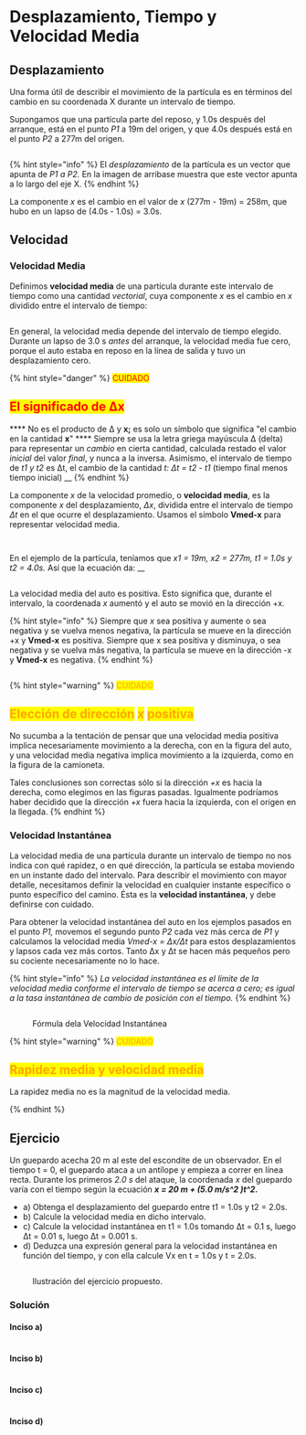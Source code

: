 # Desplazamiento, Tiempo y Velocidad Media

## Desplazamiento

Una forma útil de describir el movimiento de la partícula es en términos del cambio en su coordenada X durante un intervalo de tiempo.

Supongamos que una partícula parte del reposo, y 1.0s después del arranque, está en el punto _P1_ a 19m del origen, y que 4.0s después está en el punto _P2_ a 277m del origen.

<figure><img src="../.gitbook/assets/image (4) (1).png" alt=""><figcaption></figcaption></figure>

{% hint style="info" %}
El _desplazamiento_ de la partícula es un vector que apunta de _P1 a P2._ En la imagen de arribase muestra que este vector apunta a lo largo del eje X.
{% endhint %}

&#x20;La componente _x_ es el cambio en el valor de _x_ (277m - 19m) = 258m, que hubo en un lapso de (4.0s - 1.0s) = 3.0s.

## Velocidad

### Velocidad Media

Definimos **velocidad media** de una partícula durante este intervalo de tiempo como una cantidad _vectorial_, cuya componente _x_ es el cambio en _x_ dividido entre el intervalo de tiempo:

<figure><img src="../.gitbook/assets/image (6) (1).png" alt=""><figcaption></figcaption></figure>

En general, la velocidad media depende del intervalo de tiempo elegido. Durante un lapso de 3.0 s _antes_ del arranque, la velocidad media fue cero, porque el auto estaba en reposo en la línea de salida y tuvo un desplazamiento cero.

{% hint style="danger" %}
<mark style="color:red;">CUIDADO</mark>

## <mark style="color:red;">El significado de Δx</mark>

&#x20;**** No es el producto de Δ y **x;** es solo un símbolo que significa "el cambio en la cantidad **x**"  ****  Siempre se usa la letra griega mayúscula Δ (delta) para representar un _cambio_ en cierta cantidad, calculada restado el valor _inicial_ del valor _final_, y nunca a la inversa. Asimismo, el intervalo de tiempo de _t1 y t2_ es Δt, el cambio de la cantidad _t: Δt = t2 - t1_ (tiempo final menos tiempo inicial) __&#x20;
{% endhint %}



La componente _x_ de la velocidad promedio, o **velocidad media**, es la componente _x_ del desplazamiento, _Δx_, dividida entre el intervalo de tiempo _Δt_ en el que ocurre el desplazamiento. Usamos el símbolo **Vmed-x** para representar velocidad media.

<figure><img src="../.gitbook/assets/image (2) (2).png" alt=""><figcaption></figcaption></figure>

<figure><img src="../.gitbook/assets/image (1).png" alt=""><figcaption></figcaption></figure>

En el ejemplo de la partícula, teníamos que _x1 = 19m, x2 = 277m, t1 = 1.0s y t2 = 4.0s._ Así que la ecuación da: __&#x20;

<figure><img src="../.gitbook/assets/image (4) (2).png" alt=""><figcaption></figcaption></figure>

La velocidad media del auto es positiva. Esto significa que, durante el intervalo, la coordenada _x_ aumentó y el auto se movió en la dirección +x.

{% hint style="info" %}
Siempre que _x_ sea positiva y aumente o sea negativa y se vuelva menos negativa, la partícula se mueve en la dirección +x y **Vmed-x** es positiva. Siempre que x sea positiva y disminuya, o sea negativa y se vuelva más negativa, la partícula se mueve en la dirección -x y **Vmed-x** es negativa.
{% endhint %}

<figure><img src="../.gitbook/assets/image (7).png" alt=""><figcaption></figcaption></figure>

{% hint style="warning" %}
<mark style="color:orange;">CUIDADO</mark>

## <mark style="color:orange;">Elección de dirección</mark> <mark style="color:orange;"></mark>_<mark style="color:orange;">x</mark>_ <mark style="color:orange;"></mark><mark style="color:orange;">positiva</mark>

No sucumba a la tentación de pensar que una velocidad media positiva implica necesariamente movimiento a la derecha, con en la figura del auto, y una velocidad media negativa implica movimiento a la izquierda, como en la figura de la camioneta.

Tales conclusiones son correctas sólo si la dirección _+x_ es hacia la derecha, como elegimos en las figuras pasadas. Igualmente podríamos haber decidido que la dirección _+x_ fuera hacia la izquierda, con el origen en la llegada.
{% endhint %}

### Velocidad Instantánea

La velocidad media de una partícula durante un intervalo de tiempo no nos indica con qué rapidez, o en qué dirección, la partícula se estaba moviendo en un instante dado del intervalo. Para describir el movimiento con mayor detalle, necesitamos definir la velocidad en cualquier instante específico o punto específico del camino. Ésta es la **velocidad instantánea**, y debe definirse con cuidado.

Para obtener la velocidad instantánea del auto en los ejemplos pasados en el punto _P1,_ movemos el segundo punto _P2_ cada vez más cerca de _P1_ y calculamos la velocidad media _Vmed-x = Δx/Δt_ para estos desplazamientos y lapsos cada vez más cortos. Tanto Δx y Δt se hacen más pequeños pero su cociente necesariamente no lo hace.

{% hint style="info" %}
_La velocidad instantánea es el límite de la velocidad media conforme el intervalo de tiempo se acerca a cero; es igual a la tasa instantánea de cambio de posición con el tiempo._
{% endhint %}

<figure><img src="../.gitbook/assets/image (2).png" alt=""><figcaption><p>Fórmula dela Velocidad Instantánea</p></figcaption></figure>

{% hint style="warning" %}
<mark style="color:orange;">CUIDADO</mark>

## <mark style="color:orange;">Rapidez media y velocidad media</mark>

La rapidez media no es la magnitud de la velocidad media.


{% endhint %}

## Ejercicio

Un guepardo acecha 20 m al este del escondite de un observador. En el tiempo t = 0, el guepardo ataca a un antílope y empieza a correr en línea recta. Durante los primeros _2.0 s_ del ataque, la coordenada _x_ del guepardo varía con el tiempo según la ecuación _**x = 20 m + (5.0 m/s^2 )t^2.**_&#x20;

* a) Obtenga el desplazamiento del guepardo entre t1 = 1.0s y t2 = 2.0s.&#x20;
* b) Calcule la velocidad media en dicho intervalo.
* c) Calcule la velocidad instantánea en t1 = 1.0s tomando Δt = 0.1 s, luego Δt = 0.01 s, luego Δt = 0.001 s.&#x20;
* d) Deduzca una expresión general para la velocidad instantánea en función del tiempo, y con ella calcule Vx en t = 1.0s y t = 2.0s.

<figure><img src="../.gitbook/assets/image (6).png" alt=""><figcaption><p>Ilustración del ejercicio propuesto.</p></figcaption></figure>

### Solución

#### Inciso a)

<figure><img src="../.gitbook/assets/image (4).png" alt=""><figcaption></figcaption></figure>

#### Inciso b)

<figure><img src="../.gitbook/assets/image.png" alt=""><figcaption></figcaption></figure>

#### Inciso c)

<figure><img src="../.gitbook/assets/image (8).png" alt=""><figcaption></figcaption></figure>

#### Inciso d)

<figure><img src="../.gitbook/assets/image (3).png" alt=""><figcaption></figcaption></figure>
